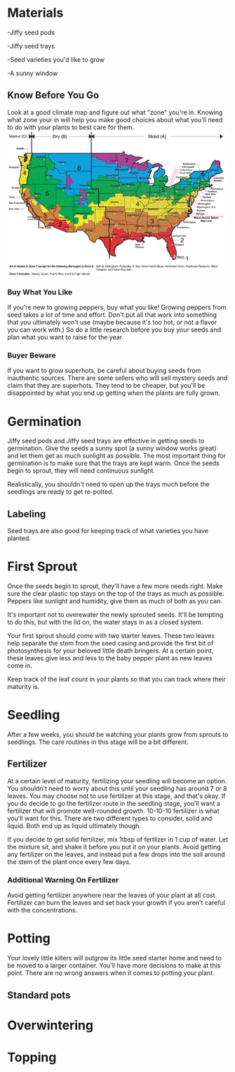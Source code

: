 # Materials
-Jiffy seed pods

-Jiffy seed trays

-Seed varieties you'd like to grow

-A sunny window

## Know Before You Go
Look at a good climate map and figure out what "zone" you're in. Knowing what zone your in will help you make good
choices about what you'll need to do with your plants to best care for them. 
![US Climate Map](Climate-map-USA.jpg)

### Buy What You Like
If you're new to growing peppers, buy what you like! Growing peppers from seed takes a lot of time and effort.
Don't put all that work into something that you ultimately won't use (maybe because it's too hot, or not a flavor
you can work with.) So do a little research before you buy your seeds and plan what you want to raise for the year.

### Buyer Beware
If you want to grow superhots, be careful about buying seeds from inauthentic sources. There are some sellers who 
will sell mystery seeds and claim that they are superhots. They tend to be cheaper, but you'll be disappointed by 
what you end up getting when the plants are fully grown.

# Germination
Jiffy seed pods and Jiffy seed trays are effective in getting seeds to germination. Give the seeds a sunny spot 
(a sunny window works great) and let them get as much sunlight as possible. The most important thing for germination
is to make sure that the trays are kept warm. Once the seeds begin to sprout, they will need continuous sunlight.

Realistically, you shouldn't need to open up the trays much before the seedlings are ready to get re-potted.

## Labeling
Seed trays are also good for keeping track of what varieties you have planted. 

# First Sprout
Once the seeds begin to sprout, they'll have a few more needs right. Make sure the clear plastic top stays on the
top of the trays as much as possible. Peppers like sunlight and humidity, give them as much of both as you can.

It's important not to overewater the newly sprouted seeds. It'll be tempting to do this, but with the lid on, the
water stays in as a closed system.

Your first sprout should come with two starter leaves. These two leaves help separate the stem from the seed
casing and provide the first bit of photosynthesis for your beloved little death bringers. At a certain point,
these leaves give less and less to the baby pepper plant as new leaves come in.

Keep track of the leaf count in your plants so that you can track where their maturity is.

# Seedling
After a few weeks, you should be watching your plants grow from sprouts to seedlings. The care routines in this
stage will be a bit different.

## Fertilizer
At a certain level of maturity, fertilizing your seedling will become an option. You shouldn't need to worry about
this until your seedling has around 7 or 8 leaves. You may choose not to use fertilizer at this stage, and that's
okay. If you do decide to go the fertilizer route in the seedling stage, you'll want a fertilizer that will
promote well-rounded growth. 10-10-10 fertilizer is what you'll want for this. There are two different types to
consider, solid and liquid. Both end up as liquid ultimately though.

If you decide to get solid fertilizer, mix 1tbsp of fertlizer in 1 cup of water. Let the mixture sit, and shake
it before you put it on your plants. Avoid getting any fertilizer on the leaves, and instead put a few drops into
the soil around the stem of the plant once every few days.

### Additional Warning On Fertilizer
Avoid getting fertilizer anywhere near the leaves of your plant at all cost. Fertilizer can burn the leaves and
set back your growth if you aren't careful with the concentrations.  

# Potting
Your lovely little killers will outgrow its little seed starter home and need to be moved to a larger container.
You'll have more decisions to make at this point. There are no wrong answers when it comes to potting your plant.

## Standard pots

# Overwintering

# Topping

